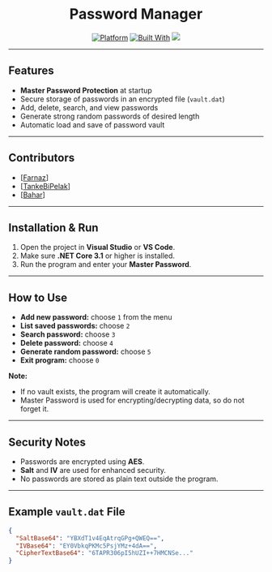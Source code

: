 <div align="center">
  
# **Password Manager**
[![Platform](https://img.shields.io/badge/platform-Windows-black.svg)](#platform)  [![Built With](https://img.shields.io/badge/built%20with-C%23-blue.svg)](https://docs.microsoft.com/dotnet/csharp/)    <img src="https://img.shields.io/github/stars/farnaztr/Password_Manager?style=social" />

</div>

---

## Features

- **Master Password Protection** at startup  
- Secure storage of passwords in an encrypted file (`vault.dat`)  
- Add, delete, search, and view passwords  
- Generate strong random passwords of desired length  
- Automatic load and save of password vault  

---


## Contributors

- [[Farnaz](https://github.com/Farnaztr)]
- [[TankeBiPelak](https://github.com/TankeBiPelak)]
- [[Bahar](https://github.com/BxharAhmadi)]

--- 

## Installation & Run

1. Open the project in **Visual Studio** or **VS Code**.  
2. Make sure **.NET Core 3.1** or higher is installed.  
3. Run the program and enter your **Master Password**.  

---

## How to Use

- **Add new password:** choose `1` from the menu  
- **List saved passwords:** choose `2`  
- **Search password:** choose `3`  
- **Delete password:** choose `4`  
- **Generate random password:** choose `5`  
- **Exit program:** choose `0`  

**Note:**  
- If no vault exists, the program will create it automatically.  
- Master Password is used for encrypting/decrypting data, so do not forget it.  

---

## Security Notes

- Passwords are encrypted using **AES**.  
- **Salt** and **IV** are used for enhanced security.  
- No passwords are stored as plain text outside the program.  

---

## Example `vault.dat` File

```json
{
  "SaltBase64": "YBXdT1v4EqAtrqGPg+QWEQ==",
  "IVBase64": "EY0VbkqPKMc5PsjYMz+4dA==",
  "CipherTextBase64": "6TAPR306pI5hUZI++7HMCNSe..."
}
